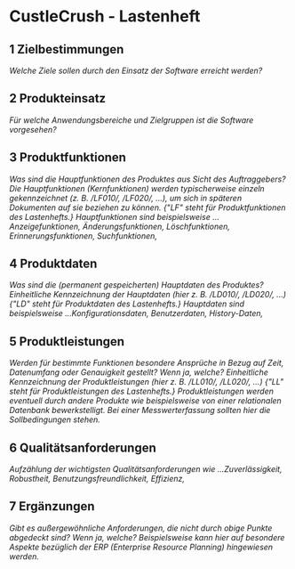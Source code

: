 # CustleCrush - Lastenheft


## 1 Zielbestimmungen
*Welche Ziele sollen durch den Einsatz der Software erreicht werden?*

## 2 Produkteinsatz
*Für welche Anwendungsbereiche und Zielgruppen ist die Software vorgesehen?*

## 3 Produktfunktionen
*Was sind die Hauptfunktionen des Produktes aus Sicht des Auftraggebers?*
*Die Hauptfunktionen (Kernfunktionen) werden typischerweise einzeln gekennzeichnet (z. B. /LF010/, /LF020/, ...), um sich in späteren Dokumenten auf sie beziehen zu können. {"LF" steht für Produktfunktionen des Lastenhefts.}*
*Hauptfunktionen sind beispielsweise …Anzeigefunktionen, Änderungsfunktionen, Löschfunktionen, Erinnerungsfunktionen, Suchfunktionen,*

## 4 Produktdaten
*Was sind die (permanent gespeicherten) Hauptdaten des Produktes?*
*Einheitliche Kennzeichnung der Hauptdaten (hier z. B. /LD010/, /LD020/, ...) {"LD" steht für Produktdaten des Lastenhefts.}*
*Hauptdaten sind beispielsweise …Konfigurationsdaten, Benutzerdaten, History-Daten,*

## 5 Produktleistungen
*Werden für bestimmte Funktionen besondere Ansprüche in Bezug auf Zeit, Datenumfang oder Genauigkeit gestellt? Wenn ja, welche?*
*Einheitliche Kennzeichnung der Produktleistungen (hier z. B. /LL010/, /LL020/, ...) {"LL" steht für Produktleistungen des Lastenhefts.}*
*Produktleistungen werden eventuell durch andere Produkte wie beispielsweise von einer relationalen Datenbank bewerkstelligt. Bei einer Messwerterfassung sollten hier die Sollbedingungen stehen.*

## 6 Qualitätsanforderungen
*Aufzählung der wichtigsten Qualitätsanforderungen wie …Zuverlässigkeit, Robustheit, Benutzungsfreundlichkeit, Effizienz,*

## 7 Ergänzungen
*Gibt es außergewöhnliche Anforderungen, die nicht durch obige Punkte abgedeckt sind? Wenn ja, welche? Beispielsweise kann hier auf besondere Aspekte bezüglich der ERP (Enterprise Resource Planning) hingewiesen werden.*